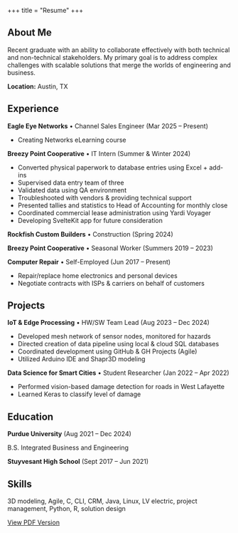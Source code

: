 +++
title = "Resume"
+++

## About Me

Recent graduate with an ability to collaborate effectively with both technical and non-technical stakeholders. My primary goal is to address complex challenges with scalable solutions that merge the worlds of engineering and business.

**Location:** Austin, TX

## Experience

**Eagle Eye Networks** • Channel Sales Engineer (Mar 2025 – Present)

- Creating Networks eLearning course

**Breezy Point Cooperative** • IT Intern (Summer & Winter 2024)

- Converted physical paperwork to database entries using Excel + add-ins
- Supervised data entry team of three
- Validated data using QA environment
- Troubleshooted with vendors & providing technical support
- Presented tallies and statistics to Head of Accounting for monthly close
- Coordinated commercial lease administration using Yardi Voyager
- Developing SvelteKit app for future consideration

**Rockfish Custom Builders** • Construction (Spring 2024)

**Breezy Point Cooperative** • Seasonal Worker (Summers 2019 – 2023)

**Computer Repair** • Self-Employed (Jun 2017 – Present)

- Repair/replace home electronics and personal devices
- Negotiate contracts with ISPs & carriers on behalf of customers

## Projects

**IoT & Edge Processing** • HW/SW Team Lead (Aug 2023 – Dec 2024)

- Developed mesh network of sensor nodes, monitored for hazards
- Directed creation of data pipeline using local & cloud SQL databases
- Coordinated development using GitHub & GH Projects (Agile)
- Utilized Arduino IDE and Shapr3D modeling

**Data Science for Smart Cities** • Student Researcher (Jan 2022 – Apr 2022)

- Performed vision-based damage detection for roads in West Lafayette
- Learned Keras to classify level of damage

## Education

**Purdue University** (Aug 2021 – Dec 2024)

B.S. Integrated Business and Engineering

**Stuyvesant High School** (Sept 2017 – Jun 2021)

## Skills

3D modeling, Agile, C, CLI, CRM, Java, Linux, LV electric, project management, Python, R, solution design
<div class="buttons centered">
  <a href="/resume.pdf" target="_blank">View PDF Version</a>
</div>
